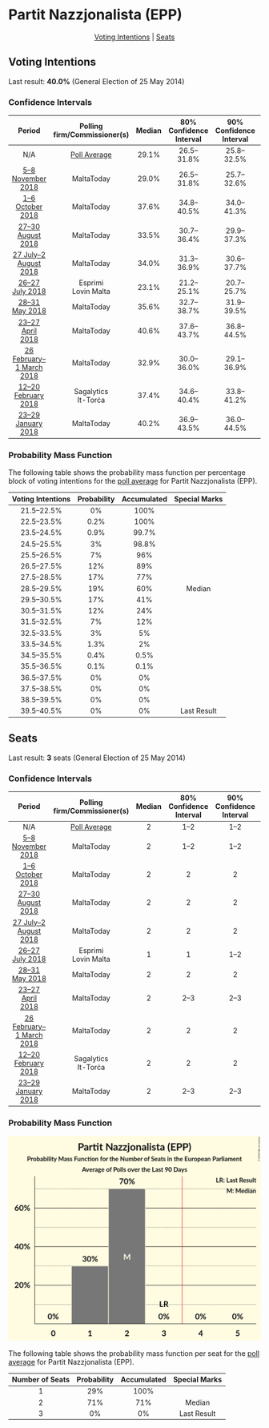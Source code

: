 # Partit Nazzjonalista (EPP)

<p align="center"><a href="#voting-intentions">Voting Intentions</a> | <a href="#seats">Seats</a></p>

## Voting Intentions

Last result: **40.0%** (General Election of 25 May 2014)

### Confidence Intervals

| Period     | Polling firm/Commissioner(s) | Median | 80% Confidence Interval | 90% Confidence Interval | 95% Confidence Interval | 99% Confidence Interval |
|:----------:|:----------------:|:-----------:|:-----------------------:|:-----------------------:|:-----------------------:|:-----------------------:|
| N/A | [Poll Average](average.html) | 29.1% | 26.5–31.8% | 25.8–32.5% | 25.1–33.2% | 24.0–34.6% |
| [5–8 November 2018](2018-11-08-MaltaToday.html) | MaltaToday | 29.0% | 26.5–31.8% | 25.7–32.6% | 25.1–33.2% | 23.9–34.6% |
| [1–6 October 2018](2018-10-06-MaltaToday.html) | MaltaToday | 37.6% | 34.8–40.5% | 34.0–41.3% | 33.3–42.1% | 32.0–43.5% |
| [27–30 August 2018](2018-08-30-MaltaToday.html) | MaltaToday | 33.5% | 30.7–36.4% | 29.9–37.3% | 29.3–38.0% | 28.0–39.4% |
| [27 July–2 August 2018](2018-08-02-MaltaToday.html) | MaltaToday | 34.0% | 31.3–36.9% | 30.6–37.7% | 29.9–38.4% | 28.7–39.8% |
| [26–27 July 2018](2018-07-27-Esprimi.html) | Esprimi <br> Lovin Malta | 23.1% | 21.2–25.1% | 20.7–25.7% | 20.3–26.2% | 19.4–27.1% |
| [28–31 May 2018](2018-05-31-MaltaToday.html) | MaltaToday | 35.6% | 32.7–38.7% | 31.9–39.5% | 31.2–40.3% | 29.8–41.7% |
| [23–27 April 2018](2018-04-27-MaltaToday.html) | MaltaToday | 40.6% | 37.6–43.7% | 36.8–44.5% | 36.1–45.3% | 34.7–46.7% |
| [26 February–1 March 2018](2018-03-01-MaltaToday.html) | MaltaToday | 32.9% | 30.0–36.0% | 29.1–36.9% | 28.4–37.7% | 27.1–39.2% |
| [12–20 February 2018](2018-02-20-Sagalytics.html) | Sagalytics <br> It-Torċa | 37.4% | 34.6–40.4% | 33.8–41.2% | 33.2–41.9% | 31.8–43.4% |
| [23–29 January 2018](2018-01-29-MaltaToday.html) | MaltaToday | 40.2% | 36.9–43.5% | 36.0–44.5% | 35.2–45.3% | 33.7–46.9% |

### Probability Mass Function

The following table shows the probability mass function per percentage block of voting intentions for the [poll average](average.html) for Partit Nazzjonalista (EPP).

| Voting Intentions | Probability | Accumulated | Special Marks |
|:-----------------:|:-----------:|:-----------:|:-------------:|
| 21.5–22.5% | 0% | 100% |  |
| 22.5–23.5% | 0.2% | 100% |  |
| 23.5–24.5% | 0.9% | 99.7% |  |
| 24.5–25.5% | 3% | 98.8% |  |
| 25.5–26.5% | 7% | 96% |  |
| 26.5–27.5% | 12% | 89% |  |
| 27.5–28.5% | 17% | 77% |  |
| 28.5–29.5% | 19% | 60% | Median |
| 29.5–30.5% | 17% | 41% |  |
| 30.5–31.5% | 12% | 24% |  |
| 31.5–32.5% | 7% | 12% |  |
| 32.5–33.5% | 3% | 5% |  |
| 33.5–34.5% | 1.3% | 2% |  |
| 34.5–35.5% | 0.4% | 0.5% |  |
| 35.5–36.5% | 0.1% | 0.1% |  |
| 36.5–37.5% | 0% | 0% |  |
| 37.5–38.5% | 0% | 0% |  |
| 38.5–39.5% | 0% | 0% |  |
| 39.5–40.5% | 0% | 0% | Last Result |


## Seats

Last result: **3** seats (General Election of 25 May 2014)

### Confidence Intervals

| Period     | Polling firm/Commissioner(s) | Median | 80% Confidence Interval | 90% Confidence Interval | 95% Confidence Interval | 99% Confidence Interval |
|:----------:|:----------------:|:------:|:-----------------------:|:-----------------------:|:-----------------------:|:-----------------------:|
| N/A | [Poll Average](average.html) | 2 | 1–2 | 1–2 | 1–2 | 1–2 |
| [5–8 November 2018](2018-11-08-MaltaToday.html) | MaltaToday | 2 | 1–2 | 1–2 | 1–2 | 1–2 |
| [1–6 October 2018](2018-10-06-MaltaToday.html) | MaltaToday | 2 | 2 | 2 | 2 | 2–3 |
| [27–30 August 2018](2018-08-30-MaltaToday.html) | MaltaToday | 2 | 2 | 2 | 2 | 1–2 |
| [27 July–2 August 2018](2018-08-02-MaltaToday.html) | MaltaToday | 2 | 2 | 2 | 2 | 2 |
| [26–27 July 2018](2018-07-27-Esprimi.html) | Esprimi <br> Lovin Malta | 1 | 1 | 1–2 | 1–2 | 1–2 |
| [28–31 May 2018](2018-05-31-MaltaToday.html) | MaltaToday | 2 | 2 | 2 | 2 | 2 |
| [23–27 April 2018](2018-04-27-MaltaToday.html) | MaltaToday | 2 | 2–3 | 2–3 | 2–3 | 2–3 |
| [26 February–1 March 2018](2018-03-01-MaltaToday.html) | MaltaToday | 2 | 2 | 2 | 2 | 1–2 |
| [12–20 February 2018](2018-02-20-Sagalytics.html) | Sagalytics <br> It-Torċa | 2 | 2 | 2 | 2 | 2–3 |
| [23–29 January 2018](2018-01-29-MaltaToday.html) | MaltaToday | 2 | 2–3 | 2–3 | 2–3 | 2–3 |

### Probability Mass Function

![Graph with seats probability mass function not yet produced](average-seats-pmf-partitnazzjonalistaepp.png "Seats Probability Mass Function")

The following table shows the probability mass function per seat for the [poll average](average.html) for Partit Nazzjonalista (EPP).

| Number of Seats | Probability | Accumulated | Special Marks |
|:---------------:|:-----------:|:-----------:|:-------------:|
| 1 | 29% | 100% |  |
| 2 | 71% | 71% | Median |
| 3 | 0% | 0% | Last Result |


